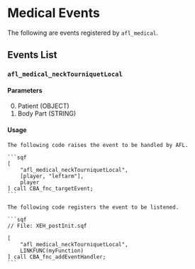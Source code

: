 # Medical Events

The following are events registered by `afl_medical`.

<!-- toc -->

## Events List

### `afl_medical_neckTourniquetLocal`

#### Parameters

0. Patient (OBJECT)
1. Body Part (STRING)

#### Usage

~~~admonish example collapsible=true
The following code raises the event to be handled by AFL.

```sqf
[
    "afl_medical_neckTourniquetLocal",
    [player, "leftarm"],
    player
] call CBA_fnc_targetEvent;
```

The following code registers the event to be listened.

```sqf
// File: XEH_postInit.sqf

[
    "afl_medical_neckTourniquetLocal",
    LINKFUNC(myFunction)
] call CBA_fnc_addEventHandler;
```
~~~
